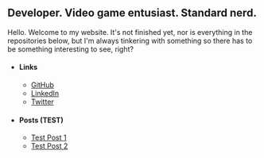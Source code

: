## Developer. Video game entusiast. Standard nerd.

Hello. Welcome to my website. It's not finished yet, nor is everything in the repositories below, but I'm always tinkering with something so there has to be something interesting to see, right?

- #### Links
  - [GitHub](https://github.com/MikeRixWolfe)
  - [LinkedIn](https://www.linkedin.com/in/mikerixwolfe)
  - [Twitter](https://twitter.com/mikefightsbears)


- #### Posts (TEST)
  - [Test Post 1](#posts/template.md)
  - [Test Post 2](#posts/blog/template.md)

